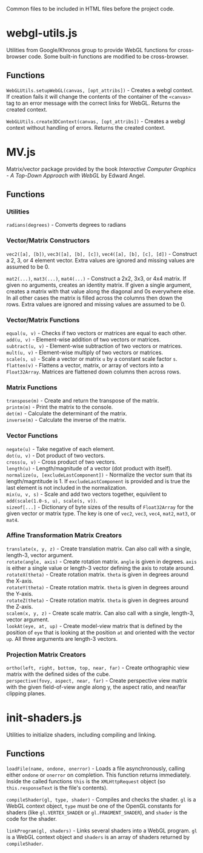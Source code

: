 Common files to be included in HTML files before the project code.


webgl-utils.js
==============

Utilities from Google/Khronos group to provide WebGL functions for cross-browser code. Some built-in
functions are modified to be cross-browser.

Functions
---------

`WebGLUtils.setupWebGL(canvas, [opt_attribs])` -  Creates a webgl context. If creation fails it
will change the contents of the container of the `<canvas>` tag to an error message with the correct
links for WebGL. Returns the created context.

`WebGLUtils.create3DContext(canvas, [opt_attribs])` - Creates a webgl context without handling of
errors. Returns the created context.



MV.js
=====

Matrix/vector package provided by the book _Interactive Computer Graphics - A Top-Down Approach with
WebGL_ by Edward Angel.

Functions
---------

### Utilities

`radians(degrees)` - Converts degrees to radians

### Vector/Matrix Constructors

`vec2([a], [b])`, `vec3([a], [b], [c])`, `vec4([a], [b], [c], [d])` - Construct a 2, 3, or 4 element
vector. Extra values are ignored and missing values are assumed to be 0.

`mat2(...)`, `mat3(...)`, `mat4(...)` - Construct a 2x2, 3x3, or 4x4 matrix. If given no arguments,
creates an identity matrix. If given a single argument, creates a matrix with that value along the
diagonal and 0s everywhere else. In all other cases the matrix is filled across the columns then
down the rows. Extra values are ignored and missing values are assumed to be 0.

### Vector/Matrix Functions

`equal(u, v)` - Checks if two vectors or matrices are equal to each other.  
`add(u, v)` - Element-wise addition of two vectors or matrices.  
`subtract(u, v)` - Element-wise subtraction of two vectors or matrices.  
`mult(u, v)` - Element-wise multiply of two vectors or matrices.  
`scale(s, u)` - Scale a vector or matrix `u` by a constant scale factor `s`.  
`flatten(v)` - Flattens a vector, matrix, or array of vectors into a `Float32Array`. Matrices are
flattened down columns then across rows.

### Matrix Functions

`transpose(m)` - Create and return the transpose of the matrix.  
`printm(m)` - Print the matrix to the console.  
`det(m)` - Calculate the determinant of the matrix.  
`inverse(m)` - Calculate the inverse of the matrix.

### Vector Functions

`negate(u)` - Take negative of each element.  
`dot(u, v)` - Dot product of two vectors.  
`cross(u, v)` - Cross product of two vectors.  
`length(u)` - Length/magnitude of a vector (dot product with itself).  
`normalize(u, [excludeLastComponent])` - Normalize the vector sum that its length/magntitude is 1.
If `excludeLastComponent` is provided and is true the last element is not included in the
normalization.  
`mix(u, v, s)` - Scale and add two vectors together, equivilent to `add(scale(1.0-s, u), scale(s, v))`.  
`sizeof[...]` - Dictionary of byte sizes of the results of `Float32Array` for the given vector or
matrix type. The key is one of `vec2`, `vec3`, `vec4`, `mat2`, `mat3`, or `mat4`.

### Affine Transformation Matrix Creators
`translate(x, y, z)` - Create translation matrix. Can also call with a single, length-3, vector
argument.  
`rotate(angle, axis)` - Create rotation matrix. `angle` is given in degrees. `axis` is either a
single value or length-3 vector defining the axis to rotate around.  
`rotateX(theta)` - Create rotation matrix. `theta` is given in degrees around the X-axis.  
`rotateY(theta)` - Create rotation matrix. `theta` is given in degrees around the Y-axis.  
`rotateZ(theta)` - Create rotation matrix. `theta` is given in degrees around the Z-axis.  
`scalem(x, y, z)` - Create scale matrix. Can also call with a single, length-3, vector argument.  
`lookAt(eye, at, up)` - Create model-view matrix that is defined by the position of `eye` that is
looking at the position `at` and oriented with the vector `up`. All three arguments are length-3
vectors.

### Projection Matrix Creators

`ortho(left, right, bottom, top, near, far)` - Create orthographic view matrix with the defined
sides of the cube.  
`perspective(fovy, aspect, near, far)` - Create perspective view matrix with the given
field-of-view angle along y, the aspect ratio, and near/far clipping planes.



init-shaders.js
===============

Utilities to initialize shaders, including compiling and linking.

Functions
---------

`loadFile(name, ondone, onerror)` - Loads a file asynchronously, calling either `ondone` or
`onerror` on completion. This function returns immediately. Inside the called functions `this` is
the `XMLHttpRequest` object (so `this.responseText` is the file's contents).

`compileShader(gl, type, shader)` - Compiles and checks the shader. `gl` is a WebGL context object,
`type` must be one of the OpenGL constants for shaders (like `gl.VERTEX_SHADER` or
`gl.FRAGMENT_SHADER`), and `shader` is the code for the shader.

`linkProgram(gl, shaders)` - Links several shaders into a WebGL program. `gl` is a WebGL context
object and `shaders` is an array of shaders returned by `compileShader`.
